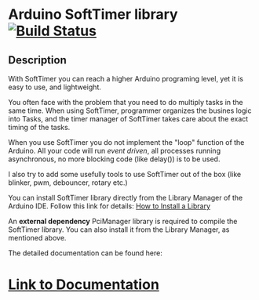 # Arduino SoftTimer library [![Build Status](https://travis-ci.org/prampec/arduino-softtimer.svg?branch=master)](https://travis-ci.org/prampec/arduino-softtimer) #

## Description ##

With SoftTimer you can reach a higher Arduino programing level, yet it is easy to use, and lightweight.

You often face with the problem that you need to do multiply tasks in the same time. When using SoftTimer, programmer organizes the busines logic into Tasks, and the timer manager of SoftTimer takes care about the exact timing of the tasks.

When you use SoftTimer you do not implement the "loop" function of the Arduino. All your code will run *event driven*, all processes running asynchronous, no more blocking code (like delay()) is to be used.

I also try to add some usefully tools to use SoftTimer out of the box (like blinker, pwm, debouncer, rotary etc.)

You can install SoftTimer library directly from the Library Manager of the Arduino IDE. Follow this link for details: [How to Install a Library](https://www.arduino.cc/en/Guide/Libraries#toc3)

An **external dependency** PciManager library is required to compile the SoftTimer library. You can also install it from the Library Manager, as mentioned above. 

The detailed documentation can be found here:

# [Link to Documentation](https://github.com/prampec/arduino-softtimer/blob/wiki/SoftTimer.md) #
